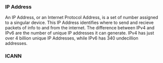 ### IP Address
An IP Address, or an Internet Protocol Address, is a set of number assigned to a singular device. This IP Address identifies where to send and recieve packets of info to and from the internet. The difference between IPv4 and IPv6 are the number of unique IP addresses it can generate. IPv4 has just over 4 billion unique IP Addresses, while IPv6 has 340 undecillion addresses. 
### ICANN
